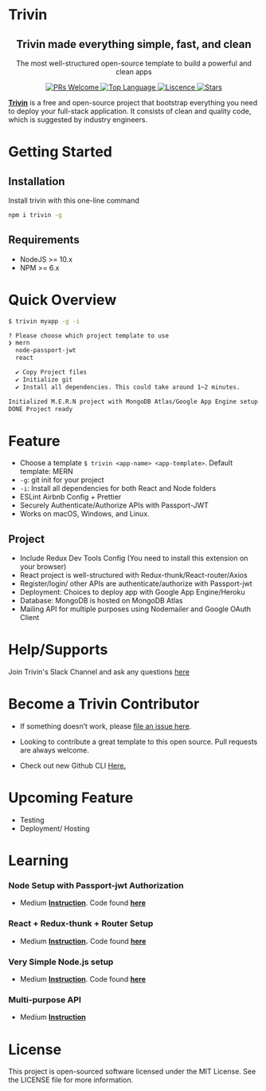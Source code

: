 # Trivin

<h2 align="center">Trivin made everything simple, fast, and clean</h3>
<p align="center">The most well-structured open-source template to build a powerful and clean apps</p>

<p align="center">
  <a href="https://github.com/calvinqc/trivin/pulls">
    <img src="https://img.shields.io/badge/PRs-welcome-green.svg" alt="PRs Welcome" />
  </a>
  <a href="https://www.javascript.com/">
    <img src="https://img.shields.io/github/languages/top/calvinqc/trivin" alt="Top Language" />
  </a>
  <a href="">
    <img src="https://img.shields.io/npm/l/trivin" alt="Liscence" />
  </a>
  <a href="https://github.com/calvinqc/trivin/stargazers">
    <img src="https://img.shields.io/github/stars/calvinqc/trivin?style=social" alt="Stars" />
  </a>
</p>

<!-- <p align="center">

    <img src="./assets/trivin_demo.gif" />
  </a>
</p> -->

**[Trivin](https://calvinqc.github.io/trivin/)** is a free and open-source project that bootstrap everything you need to deploy your full-stack application. It consists of clean and quality code, which is suggested by industry engineers.

# Getting Started

## Installation

Install trivin with this one-line command

```sh
npm i trivin -g
```

## Requirements

- NodeJS >= 10.x
- NPM >= 6.x

# Quick Overview

```sh
$ trivin myapp -g -i

? Please choose which project template to use
❯ mern
  node-passport-jwt
  react

  ✔ Copy Project files
  ✔ Initialize git
  ✔ Install all dependencies. This could take around 1~2 minutes.

Initialized M.E.R.N project with MongoDB Atlas/Google App Engine setup
DONE Project ready
```

# Feature

- Choose a template `$ trivin <app-name> <app-template>`. Default template: MERN
- `-g`: git init for your project
- `-i`: Install all dependencies for both React and Node folders
- ESLint Airbnb Config + Prettier
- Securely Authenticate/Authorize APIs with Passport-JWT
- Works on macOS, Windows, and Linux.

## Project

- Include Redux Dev Tools Config (You need to install this extension on your browser)
- React project is well-structured with Redux-thunk/React-router/Axios
- Register/login/ other APIs are authenticate/authorize with Passport-jwt
- Deployment: Choices to deploy app with Google App Engine/Heroku
- Database: MongoDB is hosted on MongoDB Atlas
- Mailing API for multiple purposes using Nodemailer and Google OAuth Client

# Help/Supports

Join Trivin's Slack Channel and ask any questions [here](trivin.slack.com)

# Become a Trivin Contributor

- If something doesn’t work, please [file an issue here](https://github.com/calvinqc/trivin/issues).

- Looking to contribute a great template to this open source. Pull requests are always welcome.

- Check out new Github CLI [Here.](https://medium.com/better-programming/say-hello-to-the-new-github-clis-7e2612fb3918)

# Upcoming Feature

- Testing
- Deployment/ Hosting

# Learning

### Node Setup with Passport-jwt Authorization

- Medium **[Instruction](https://medium.com/swlh/perfect-structure-to-authenticate-authorize-api-with-node-js-and-passport-jwt-d529b1a618ba)**. Code found **[here](https://github.com/calvinqc/trivin/tree/master/templates/node-passport-jwt)**

### React + Redux-thunk + Router Setup

- Medium **[Instruction](https://medium.com/@calvinqc/i-built-a-m-e-r-n-codebase-in-an-hour-742acd71ed7e).** Code found **[here](https://github.com/calvinqc/trivin/tree/master/templates/mern/client)**

### Very Simple Node.js setup

- Medium **[Instruction](https://medium.com/swlh/a-complete-guide-build-a-scalable-3-tier-architecture-with-mern-stack-es6-ca129d7df805)**. Code found **[here](https://github.com/calvinqc/Nodejs-Server-Template)**

### Multi-purpose API

- Medium **[Instruction](https://medium.com/@calvinqc/multi-purposes-mailing-api-using-nodemailer-gmail-google-oauth-28de49118d77)**

# License

This project is open-sourced software licensed under the MIT License. See the LICENSE file for more information.
